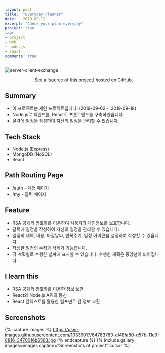 ```yaml
---
layout: post
title:  "Everyday Planner"
date:   2019-09-12
excerpt: "Check your plan everyday"
project: true
tag:
- project
- web
- node.js
- react
comments: true
---
```


![server-client-exchange](https://user-images.githubusercontent.com/10339017/64757486-478bb300-d56d-11e9-91e9-0d1bc5dbca3f.png)
<center>See a [<a href="https://github.com/skqoaudgh/Node.js-React-EverydayPlanner">source of this project</a>] hosted on GitHub.</center>


## Summary
* 이 프로젝트는 개인 프로젝트입니다. (2019-09-02 ~ 2019-09-18)
* Node.js로 백엔드를, React로 프론트엔드를 구축하였습니다.
* 달력에 일정을 작성하여 자신의 일정을 관리할 수 있습니다.


## Tech Stack
* Node.js (Express)
* MongoDB (NoSQL)
* React


## Path Routing Page
* /auth - 계정 페이지
* /my - 달력 페이지


## Feature
* RSA 공개키 암호화를 이용하여 사용자의 개인정보를 보호합니다.
* 달력에 일정을 작성하여 자신의 일정을 관리할 수 있습니다.
* 일정의 제목, 내용, 마감날짜, 반복주기, 일정 아이콘을 설정하여 작성할 수 있습니다.
* 작성한 일정의 수정과 삭제가 가능합니다. 
* 각 계획별로 수행한 날짜에 표시할 수 있습니다. 수행한 게획은 중앙선이 씌어집니다.


## I learn this
* RSA 공개키 암호화를 이용한 정보 보안
* React와 Node.js API의 통신
* React 컨텍스트를 활용한 컴포넌트 간 정보 교환


## Screenshots
{% capture images %}
	https://user-images.githubusercontent.com/10339017/64763780-af48fa80-d57b-11e9-8816-3470016b6563.jpg
{% endcapture %}
{% include gallery images=images caption="Screenshots of project" cols=1 %}
